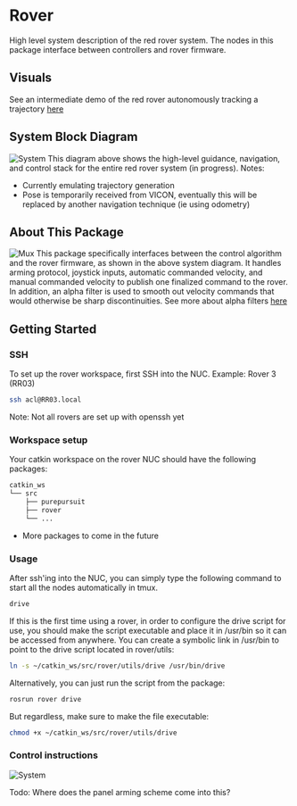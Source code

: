 # Rover

High level system description of the red rover system. 
The nodes in this package interface between controllers and rover firmware.

## Visuals
See an intermediate demo of the red rover autonomously tracking a trajectory [here](https://youtu.be/GVTKQ6eHt3E)

## System Block Diagram
![System](/misc/assets/system_diagram.PNG)
This diagram above shows the high-level guidance, navigation, and control stack for the entire red rover system (in progress). 
Notes: 
- Currently emulating trajectory generation
- Pose is temporarily received from VICON, eventually this will be replaced by another navigation technique (ie using odometry)

## About This Package
![Mux](/misc/assets/mux_diagram.PNG)
This package specifically interfaces between the control algorithm and the rover firmware, as shown in the above system diagram. It handles arming protocol, joystick inputs, automatic commanded velocity, and manual commanded velocity to publish one finalized command to the rover. In addition, an alpha filter is used to smooth out velocity commands that would otherwise be sharp discontinuities.
See more about alpha filters [here](https://en.wikipedia.org/wiki/Low-pass_filter#Simple_infinite_impulse_response_filter)

## Getting Started

### SSH
To set up the rover workspace, first SSH into the NUC.
Example: Rover 3 (RR03)
```bash
ssh acl@RR03.local
```
Note: Not all rovers are set up with openssh yet

### Workspace setup
Your catkin workspace on the rover NUC should have the following packages:
```bash
catkin_ws
└── src
    ├── purepursuit
    ├── rover
    └── ...
```
- More packages to come in the future

### Usage

After ssh'ing into the NUC, you can simply type the following command to start all the nodes automatically in tmux.
```bash
drive
```
 If this is the first time using a rover, in order to configure the drive script for use, you should make the script executable and place it in /usr/bin so it can be accessed from anywhere. You can create a symbolic link in /usr/bin to point to the drive script located in rover/utils:
```bash
ln -s ~/catkin_ws/src/rover/utils/drive /usr/bin/drive
```
Alternatively, you can just run the script from the package:
```bash
rosrun rover drive
```
But regardless, make sure to make the file executable:
```bash
chmod +x ~/catkin_ws/src/rover/utils/drive
```

### Control instructions
![System](/misc/assets/Control_buttons.jpg)

Todo: Where does the panel arming scheme come into this?
